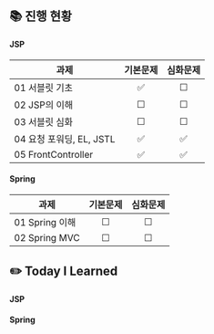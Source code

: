 ## 📚 진행 현황

#### JSP

| 과제                                          | 기본문제 | 심화문제 |
| --------------------------------------------- | :------: | :------: |
| 01 서블릿 기초            |    ✅    |    ☐    |
| 02 JSP의 이해            |    ☐    |    ☐    |
| 03 서블릿 심화            |    ☐    |    ☐    |
| 04 요청 포워딩, EL, JSTL            |    ✅    |    ✅    |
| 05 FrontController            |    ✅    |    ✅    |

#### Spring

| 과제                                          | 기본문제 | 심화문제 |
| --------------------------------------------- | :------: | :------: |
| 01 Spring 이해            |    ☐    |    ☐    |
| 02 Spring MVC            |    ☐    |    ☐    |

## ✏️ Today I Learned

#### JSP

#### Spring
